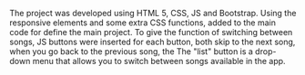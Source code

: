 The project was developed using HTML 5, CSS, JS and
Bootstrap. Using the responsive elements and some
extra CSS functions, added to the main code for
define the main project. To give the function of switching between
songs, JS buttons were inserted for each button, both
skip to the next song, when you go back to the previous song, the
The "list" button is a drop-down menu that allows you to switch between songs
available in the app.
